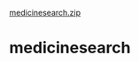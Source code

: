 [medicinesearch.zip](https://github.com/Yoojaeho1/medicinefind/files/6602058/medicinesearch.zip)
# medicinesearch
